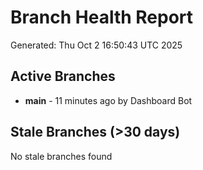 # Branch Health Report
Generated: Thu Oct  2 16:50:43 UTC 2025

## Active Branches
- **main** - 11 minutes ago by Dashboard Bot

## Stale Branches (>30 days)
No stale branches found
